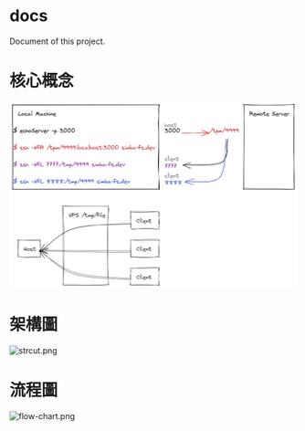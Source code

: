 # docs
Document of this project.

# 核心概念
![stl.png](./img/stl.png)

# 架構圖
![strcut.png](./img/struct.png)

# 流程圖
![flow-chart.png](./img/flow-chart.png)

